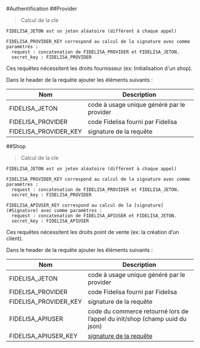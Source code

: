 #Authentification
##Provider
> Calcul de la cle

```
FIDELISA_JETON est un jeton aléatoire (différent à chaque appel)

FIDELISA_PROVIDER_KEY correspond au calcul de la signature avec comme paramètres :
  request : concatenation de FIDELISA_PROVIDER et FIDELISA_JETON.
  secret_key : FIDELISA_PROVIDER
```

Ces requêtes nécessitent les droits fournisseur (ex: Initialisation d'un shop).

Dans le header de la requête ajouter les éléments suivants :

Nom |  Description
--------- | -----------
FIDELISA_JETON  | code à usage unique généré par le provider
FIDELISA_PROVIDER |  code Fidelisa fourni par Fidelisa
FIDELISA_PROVIDER_KEY  | signature de la requête




##Shop
> Calcul de la cle

```
FIDELISA_JETON est un jeton aléatoire (différent à chaque appel)

FIDELISA_PROVIDER_KEY correspond au calcul de la signature avec comme paramètres :
  request : concatenation de FIDELISA_PROVIDER et FIDELISA_JETON.
  secret_key : FIDELISA_PROVIDER

FIDELISA_APIUSER_KEY correspond au calcul de la [signature](#Signature) avec comme paramètres :
  request : concatenation de FIDELISA_APIUSER et FIDELISA_JETON.
  secret_key : FIDELISA_APIUSER
```

Ces requêtes nécessitent les droits point de vente (ex: la création d’un client).

Dans le header de la requête ajouter les éléments suivants :

Nom |  Description
--------- | -----------
FIDELISA_JETON  | code à usage unique généré par le provider
FIDELISA_PROVIDER |  code Fidelisa fourni par Fidelisa
FIDELISA_PROVIDER_KEY  | signature de la requête
FIDELISA_APIUSER | code du commerce retourné lors de l’appel du init/shop (champ uuid du json)
FIDELISA_APIUSER_KEY | [signature de la requête](#signature)
